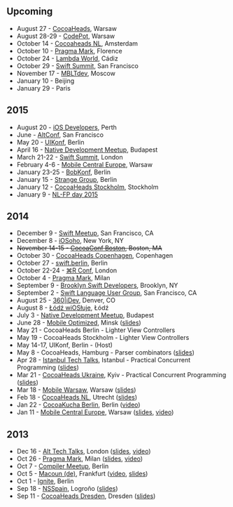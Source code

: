 ## Upcoming

* August 27 - [CocoaHeads](http://cocoaheads.org/pl/Warsaw/index.html), Warsaw
* August 28-29 - [CodePot](https://codepot.pl), Warsaw
* October 14 - [Cocoaheads NL](http://cocoaheads.nl), Amsterdam
* October 10 - [Pragma Mark](http://pragmamark.org), Florence
* October 24 - [Lambda World](http://www.lambda.world/), Cádiz
* October 29 - [Swift Summit](https://www.swiftsummit.com), San Francisco
* November 17 - [MBLTdev](http://mbltdev.ru), Moscow
* January 10 - Beijing
* January 29 - Paris


## 2015

* August 20 - [iOS Developers](http://www.meetup.com/Perth-iOS/), Perth
* June - [AltConf](http://www.altconf.com), San Francisco
* May 20 - [UIKonf](http://www.uikonf.com), Berlin
* April 16 - [Native Development Meetup](http://www.meetup.com/Native-Development-Meetup/), Budapest
* March 21-22 - [Swift Summit](https://www.swiftsummit.com), London
* February 4-6 - [Mobile Central Europe](http://mceconf.com), Warsaw
* January 23-25 - [BobKonf](http://bobkonf.de), Berlin
* January 15 - [Strange Group](http://www.meetup.com/Strange-Group-Berlin/events/219492917/), Berlin
* January 12 - [CocoaHeads Stockholm](http://www.meetup.com/CocoaHeads-Stockholm/), Stockholm
* January 9 - [NL-FP day 2015](http://wwwhome.cs.utwente.nl/~jankuper/fp-dag/)


## 2014

* December 9 - [Swift Meetup](http://www.meetup.com/swift-language/), San Francisco, CA
* December 8 - [iOSoho](http://www.meetup.com/iOSoho/events/208761382/), New York, NY
* ~~November 14-15 - [CocoaConf Boston](http://cocoaconf.com/boston-2014/), Boston, MA~~
* October 30 - [CocoaHeads Copenhagen](http://www.meetup.com/CopenhagenCocoa/), Copenhagen
* October 27 - [swift.berlin](http://www.meetup.com/swift-berlin/), Berlin
* October 22-24 - [⌘R Conf](http://cmdrconf.com), London
* October 4 - [Pragma Mark](http://pragmamark.org), Milan
* September 9 - [Brooklyn Swift Developers](http://www.meetup.com/Brooklyn-Swift-Developers/), Brooklyn, NY
* September 2 - [Swift Language User Group](http://www.meetup.com/swift-language/), San Francisco, CA
* August 25 - [360|iDev](http://www.360idev.com), Denver, CO
* August 8 - [Łódź wiOSłuje](http://www.meetup.com/Lodz-w-iOS-luje/), Łódź
* July 3 - [Native Development Meetup](http://www.meetup.com/Native-Development-Meetup/), Budapest
* June 28 - [Mobile Optimized](http://mo.dev.by/en), Minsk ([slides](https://speakerdeck.com/chriseidhof/functional-programming-in-swift))
* May 21 - CocoaHeads Berlin - Lighter View Controllers
* May 19 - CocoaHeads Stockholm - Lighter View Controllers
* May 14-17, UIKonf, Berlin - (Host)
* May 8 - CocoaHeads, Hamburg - Parser combinators ([slides](https://speakerdeck.com/chriseidhof/parsing-with-blocks))
* Apr 28 - [Istanbul Tech Talks](http://www.istanbultechtalks.com), Istanbul - Practical Concurrent Programming ([slides](https://speakerdeck.com/chriseidhof/practical-concurrent-programming))
* Mar 21 - [CocoaHeads Ukraine](https://www.facebook.com/CocoaHeadsUkraine), Kyiv - Practical Concurrent Programming ([slides](https://speakerdeck.com/chriseidhof/practical-asynchronous-programming-kiev))
* Mar 18 - [Mobile Warsaw](http://www.meetup.com/Mobile-Warsaw/), Warsaw ([slides](https://speakerdeck.com/chriseidhof/lighter-view-controllers-2))
* Feb 18 - [CocoaHeads NL](http://cocoaheads.nl/upcoming), Utrecht ([slides](https://speakerdeck.com/chriseidhof/lighter-view-controllers-1))
* Jan 22 - [CocoaKucha Berlin](http://cocoaheads-berlin.github.io), Berlin ([video](http://vimeo.com/85028110))
* Jan 11 - [Mobile Central Europe](http://mobilecentraleurope.com), Warsaw ([slides](https://speakerdeck.com/chriseidhof/the-evolution-of-a-cocoa-programmer), [video](http://www.youtube.com/watch?v=yXFflqGTZ3Q))

## 2013

* Dec 16 - [Alt Tech Talks](http://london.alttechtalks.com), London ([slides](https://speakerdeck.com/chriseidhof/cocoa-touch-the-good-the-bad-and-the-ugly), [video](http://vimeo.com/85367013))
* Oct 26 - [Pragma Mark](http://pragmamark.org), Milan ([slides](https://speakerdeck.com/chriseidhof/pragma-mark-simple-concurrent-programming), [video](http://www.youtube.com/watch?v=maxcJkQZWRs))
* Oct 7 - [Compiler Meetup](http://berlin.compilermeet.org), Berlin 
* Oct 5 - [Macoun (de)](http://www.macoun.de), Frankfurt ([video](http://macoun.de/video2013kssa3.php), [slides](https://speakerdeck.com/chriseidhof/schlanke-view-controller))
* Oct 1 - [Ignite](http://igniteberlin.com), Berlin 
* Sep 18 - [NSSpain](http://www.nsspain.com), Logroño ([slides](https://speakerdeck.com/chriseidhof/lighter-view-controllers))
* Sep 11 - [CocoaHeads Dresden](http://cocoaheads.org/de/Dresden/index.html), Dresden ([slides](https://speakerdeck.com/chriseidhof/parallele-programmierung-de))

